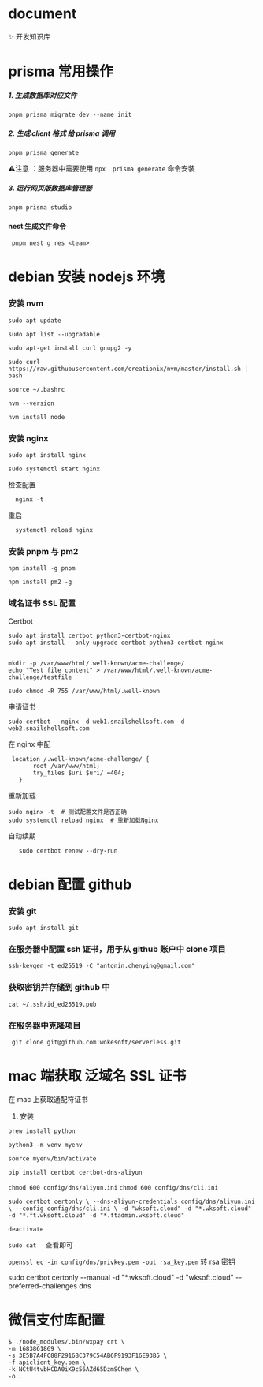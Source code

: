 # document

✨ 开发知识库

# prisma 常用操作

##### 1. 生成数据库对应文件

`pnpm prisma migrate dev --name init`

##### 2. 生成 client 格式 给 prisma 调用

`pnpm prisma generate`

⚠️注意 ：服务器中需要使用 `npx  prisma generate` 命令安装

##### 3. 运行网页版数据库管理器

`pnpm prisma studio`

#### nest 生成文件命令

` pnpm nest g res <team>`

# debian 安装 nodejs 环境

### 安装 nvm

`sudo apt update`

`sudo apt list --upgradable`

`sudo apt-get install curl gnupg2 -y`

`sudo curl https://raw.githubusercontent.com/creationix/nvm/master/install.sh | bash`

`source ~/.bashrc`

`nvm --version`

`nvm install node`

### 安装 nginx

`sudo apt install nginx`

`sudo systemctl start nginx`

检查配置

```
  nginx -t
```

重启

```
  systemctl reload nginx
```

### 安装 pnpm 与 pm2

`npm install -g pnpm`

`npm install pm2 -g`

### 域名证书 SSL 配置

Certbot

```
sudo apt install certbot python3-certbot-nginx
sudo apt install --only-upgrade certbot python3-certbot-nginx


mkdir -p /var/www/html/.well-known/acme-challenge/
echo "Test file content" > /var/www/html/.well-known/acme-challenge/testfile

sudo chmod -R 755 /var/www/html/.well-known

```

申请证书

```
sudo certbot --nginx -d web1.snailshellsoft.com -d web2.snailshellsoft.com

```

在 nginx 中配

 ```
  location /.well-known/acme-challenge/ {
        root /var/www/html;
        try_files $uri $uri/ =404;
    }

```

重新加载

```
sudo nginx -t  # 测试配置文件是否正确
sudo systemctl reload nginx  # 重新加载Nginx

```

自动续期

```
   sudo certbot renew --dry-run
```

# debian 配置 github

### 安装 git

`sudo apt install git`

### 在服务器中配置 ssh 证书，用于从 github 账户中 clone 项目

```
ssh-keygen -t ed25519 -C "antonin.chenying@gmail.com"
```

### 获取密钥并存储到 github 中

```
cat ~/.ssh/id_ed25519.pub
```

### 在服务器中克隆项目

```
 git clone git@github.com:wokesoft/serverless.git
```

# mac 端获取 泛域名 SSL 证书

在 mac 上获取通配符证书

1. 安装

`brew install python`

`python3 -m venv myenv`

`source myenv/bin/activate`

`pip install certbot certbot-dns-aliyun`

`chmod 600 config/dns/aliyun.ini`
`chmod 600 config/dns/cli.ini`

` sudo certbot certonly \
--dns-aliyun-credentials config/dns/aliyun.ini \
--config config/dns/cli.ini \
-d "wksoft.cloud" -d "*.wksoft.cloud" -d "*.ft.wksoft.cloud" -d "*.ftadmin.wksoft.cloud"
`

`deactivate`

`sudo cat  ` 查看即可

`openssl ec -in config/dns/privkey.pem -out rsa_key.pem` 转 rsa 密钥

sudo certbot certonly --manual -d "*.wksoft.cloud" -d "wksoft.cloud" --preferred-challenges dns


# 微信支付库配置

```
$ ./node_modules/.bin/wxpay crt \
-m 1683861869 \
-s 3E5B7A4FC88F2916BC379C54AB6F9193F16E93B5 \
-f apiclient_key.pem \
-k NCtU4tvbHCDA0iK9c56AZd65DzmSChen \
-o .
```
